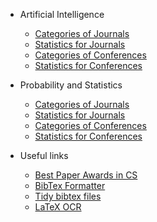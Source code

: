 
- Artificial Intelligence
    - [Categories of Journals](data/Journals/Categories_Journals_S.md)
    - [Statistics for Journals](data/Journals/Statistics_Journals_S.md)
    - [Categories of Conferences](data/Conferences/Categories_Conferences_S.md)
    - [Statistics for Conferences](data/Conferences/Statistics_Conferences_S.md)

- Probability and Statistics
    - [Categories of Journals](data/Journals/Categories_Journals_Y.md)
    - [Statistics for Journals](data/Journals/Statistics_Journals_Y.md)
    - [Categories of Conferences](data/Conferences/Categories_Conferences_Y.md)
    - [Statistics for Conferences](data/Conferences/Statistics_Conferences_Y.md)

- Useful links
    - [Best Paper Awards in CS](https://jeffhuang.com/best_paper_awards/)
    - [BibTex Formatter](https://bibtexformatter.streamlit.app/)
    - [Tidy bibtex files](https://flamingtempura.github.io/bibtex-tidy/index.html)
    - [LaTeX OCR](https://github.com/lukas-blecher/LaTeX-OCR/)
